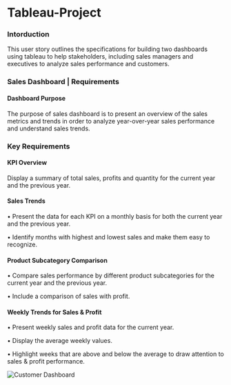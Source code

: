 # Tableau-Project


### Intorduction

This user story outlines the specifications for building two dashboards using tableau to help stakeholders, including sales managers and executives to analyze sales performance and customers.

### Sales Dashboard | Requirements

#### Dashboard Purpose

The purpose of sales dashboard is to present an overview of the sales metrics and trends in order to analyze year-over-year sales performance and understand sales trends.

### Key Requirements

#### KPI Overview

Display a summary of total sales, profits and quantity for the current year and the previous year.

#### Sales Trends

•⁠  ⁠Present the data for each KPI on a monthly basis for both the current year and the previous year.

•⁠  ⁠Identify months with highest and lowest sales and make them easy to recognize.

#### Product Subcategory Comparison

•⁠  ⁠Compare sales performance by different product subcategories for the current year and the previous year.

•⁠  ⁠Include a comparison of sales with profit.

#### Weekly Trends for Sales & Profit

•⁠  ⁠Present weekly sales and profit data for the current year.

•⁠  ⁠Display the average weekly values.

•⁠  Highlight weeks that are above and below the average to   draw attention to sales & profit performance.

![Customer Dashboard](https://github.com/user-attachments/assets/0294061a-57ae-478e-88ed-395d9214569f)

